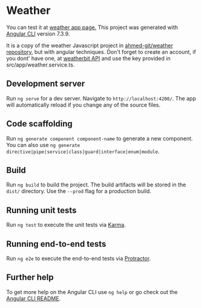 # Weather
You can test it at <a href="https://fir-project-f2b73.firebaseapp.com/">weather app page.</a>
This project was generated with [Angular CLI](https://github.com/angular/angular-cli) version 7.3.9.

It is a copy of the weather Javascript project in <a href="https://github.com/ahmed-git/weather">ahmed-git/weather repository</a>, but with angular techniques. Don't forget to create an account, if you dont' have one, at <a href="https://www.weatherbit.io/api">weatherbit API</a> and use the key provided in src/app/weather.service.ts.

## Development server

Run `ng serve` for a dev server. Navigate to `http://localhost:4200/`. The app will automatically reload if you change any of the source files.

## Code scaffolding

Run `ng generate component component-name` to generate a new component. You can also use `ng generate directive|pipe|service|class|guard|interface|enum|module`.

## Build

Run `ng build` to build the project. The build artifacts will be stored in the `dist/` directory. Use the `--prod` flag for a production build.

## Running unit tests

Run `ng test` to execute the unit tests via [Karma](https://karma-runner.github.io).

## Running end-to-end tests

Run `ng e2e` to execute the end-to-end tests via [Protractor](http://www.protractortest.org/).

## Further help

To get more help on the Angular CLI use `ng help` or go check out the [Angular CLI README](https://github.com/angular/angular-cli/blob/master/README.md).
